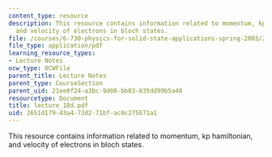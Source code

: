 ```yaml
---
content_type: resource
description: This resource contains information related to momentum, kp hamiltonian,
  and velocity of electrons in bloch states.
file: /courses/6-730-physics-for-solid-state-applications-spring-2003/2651d17943a473d271bfac9c275671a1_lecture_18d.pdf
file_type: application/pdf
learning_resource_types:
- Lecture Notes
ocw_type: OCWFile
parent_title: Lecture Notes
parent_type: CourseSection
parent_uid: 21ee0f24-a3bc-9d08-bb83-835dd99b5a48
resourcetype: Document
title: lecture_18d.pdf
uid: 2651d179-43a4-73d2-71bf-ac9c275671a1
---
```

This resource contains information related to momentum, kp hamiltonian, and velocity of electrons in bloch states.

